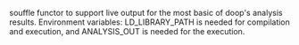 souffle functor to support live output for the most basic of doop's analysis results.
Environment variables: 
    LD_LIBRARY_PATH is needed for compilation and execution, and 
    ANALYSIS_OUT is needed for the execution.
